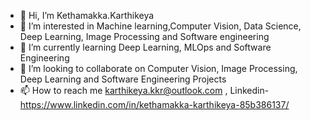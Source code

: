 - 👋 Hi, I’m Kethamakka.Karthikeya
- 👀 I’m interested in Machine learning,Computer Vision, Data Science, Deep Learning, Image Processing and Software engineering
- 🌱 I’m currently learning Deep Learning, MLOps and Software Engineering
- 💞️ I’m looking to collaborate on Computer Vision, Image Processing, Deep Learning and Software Engineering Projects
- 📫 How to reach me karthikeya.kkr@outlook.com , Linkedin- https://www.linkedin.com/in/kethamakka-karthikeya-85b386137/

<!---
Ksharma1998/Ksharma1998 is a ✨ special ✨ repository because its `README.md` (this file) appears on your GitHub profile.
You can click the Preview link to take a look at your changes.
--->
